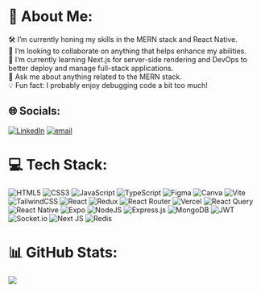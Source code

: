 # 💫 About Me:
🛠️ I’m currently honing my skills in the MERN stack and React Native.<br>🤝 I’m looking to collaborate on anything that helps enhance my abilities.<br>🚀 I’m currently learning Next.js for server-side rendering and DevOps to better deploy and manage full-stack applications.<br>💬 Ask me about anything related to the MERN stack.<br>💡 Fun fact: I probably enjoy debugging code a bit too much!


## 🌐 Socials:
[![LinkedIn](https://img.shields.io/badge/LinkedIn-%230077B5.svg?logo=linkedin&logoColor=white)](https://linkedin.com/in/toghrul1) [![email](https://img.shields.io/badge/Email-D14836?logo=gmail&logoColor=white)](mailto:contact@togrul.dev) 

# 💻 Tech Stack:
![HTML5](https://img.shields.io/badge/html5-%23E34F26.svg?style=flat&logo=html5&logoColor=white) ![CSS3](https://img.shields.io/badge/css3-%231572B6.svg?style=flat&logo=css3&logoColor=white) ![JavaScript](https://img.shields.io/badge/javascript-%23323330.svg?style=flat&logo=javascript&logoColor=%23F7DF1E) ![TypeScript](https://img.shields.io/badge/typescript-%23007ACC.svg?style=flat&logo=typescript&logoColor=white) ![Figma](https://img.shields.io/badge/figma-%23F24E1E.svg?style=flat&logo=figma&logoColor=white) ![Canva](https://img.shields.io/badge/Canva-%2300C4CC.svg?style=flat&logo=Canva&logoColor=white) ![Vite](https://img.shields.io/badge/vite-%23646CFF.svg?style=flat&logo=vite&logoColor=white) ![TailwindCSS](https://img.shields.io/badge/tailwindcss-%2338B2AC.svg?style=flat&logo=tailwind-css&logoColor=white) ![React](https://img.shields.io/badge/react-%2320232a.svg?style=flat&logo=react&logoColor=%2361DAFB) ![Redux](https://img.shields.io/badge/redux-%23593d88.svg?style=flat&logo=redux&logoColor=white) ![React Router](https://img.shields.io/badge/React_Router-CA4245?style=flat&logo=react-router&logoColor=white) ![Vercel](https://img.shields.io/badge/vercel-%23000000.svg?style=flat&logo=vercel&logoColor=white) ![React Query](https://img.shields.io/badge/-React%20Query-FF4154?style=flat&logo=react%20query&logoColor=white) ![React Native](https://img.shields.io/badge/react_native-%2320232a.svg?style=flat&logo=react&logoColor=%2361DAFB) ![Expo](https://img.shields.io/badge/expo-1C1E24?style=flat&logo=expo&logoColor=#D04A37) ![NodeJS](https://img.shields.io/badge/node.js-6DA55F?style=flat&logo=node.js&logoColor=white) ![Express.js](https://img.shields.io/badge/express.js-%23404d59.svg?style=flat&logo=express&logoColor=%2361DAFB) ![MongoDB](https://img.shields.io/badge/MongoDB-%234ea94b.svg?style=flat&logo=mongodb&logoColor=white) ![JWT](https://img.shields.io/badge/JWT-black?style=flat&logo=JSON%20web%20tokens) ![Socket.io](https://img.shields.io/badge/Socket.io-black?style=flat&logo=socket.io&badgeColor=010101) ![Next JS](https://img.shields.io/badge/Next-black?style=flat&logo=next.js&logoColor=white) ![Redis](https://img.shields.io/badge/redis-%23DD0031.svg?style=flat&logo=redis&logoColor=white)
# 📊 GitHub Stats:
![](https://github-readme-stats.vercel.app/api/top-langs/?username=toghrulabdullayev&theme=dark&hide_border=true&include_all_commits=true&count_private=false&layout=compact)

<!-- Proudly created with GPRM ( https://gprm.itsvg.in ) -->
